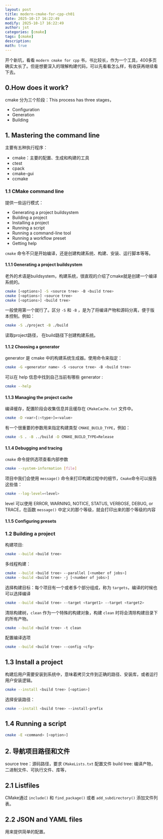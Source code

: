 ```yaml
---
layout: post
title: modern-cmake-for-cpp-ch01
date: 2025-10-17 16:22:49
modify: 2025-10-17 16:22:49
author: jst
categories: [cmake]
tags: [cmake]
description:
math: true
---
```


开个新坑，看看 `modern cmake for cpp` 书，书比较长，作为一个工具，400多页确实太长了。但是想要深入的理解构建代码，可以先看看怎么样，有收获再继续看下去。

## 0.How does it work?

cmake 分为三个阶段：This process has three stages，

- Configuration
- Generation
- Building

## 1. Mastering the command line

主要有五种执行程序：

- cmake：主要的配置、生成和构建的工具
- ctest
- cpack
- cmake-gui
- ccmake

### 1.1 CMake command line

提供一些运行模式：

- Generating a project buildsystem
- Building a project
- Installing a project
- Running a script
- Running a command-line tool
- Running a workflow preset
- Getting help

`cmake` 命令不只是开始编译，还是创建构建系统、构建、安装、运行脚本等等。

#### 1.1.1 Generating a project buildsystem

老外的术语是buildsystem，构建系统，很直观的介绍了cmake就是创建一个编译系统的。

```bash
cmake [<options>] -S <source tree> -B <build tree>
cmake [<options>] <source tree>
cmake [<options>] <build tree>
```

一般使用第一个就行了。区分 `-S` 和 `-B` ，是为了将编译产物和源码分离，便于版本控制。例如：

```bash
cmake -S ./project -B ./build
```

读取project路径， 在build路径下创建构建系统。

#### 1.1.2 Choosing a generator

generator 是 cmake 中的构建系统生成器。使用命令来指定：

```bash
cmake -G <generator name> -S <source tree> -B <build tree>
```

可以在 help 信息中找到自己当前有哪些 generator :

```bash
cmake --help
```

#### 1.1.3 Managing the project cache

编译缓存，配置阶段会收集信息并且缓存在 `CMakeCache.txt` 文件中。

```bash
cmake -D <var>[:<type>]=<value>
```

有一个很重要的参数用来指定构建类型 `CMAKE_BUILD_TYPE`，例如：

```bash
cmake -S . -B ../build -D CMAKE_BUILD_TYPE=Release
```

#### 1.1.4 Debugging and tracing

`cmake` 命令提供选项查看内部参数

```bash
cmake --system-information [file]
```

项目中我们会使用 `message()` 命令来打印构建过程中的细节，`Cmake`命令可以报告这些值：

```bash
cmake --log-level=<level>
```

level 可以使用  ERROR, WARNING, NOTICE, STATUS, VERBOSE, DEBUG, or TRACE，在函数 `message()` 中定义的那个等级，就会打印出来的那个等级的内容

#### 1.1.5 Configuring presets

### 1.2 Building a project

构建项目:

```bash
cmake --build <build tree>
```

多线程构建：

```bash
cmake --build <build tree> --parallel [<number of jobs>]
cmake --build <build tree> -j [<number of jobs>]

```

选择构建目标：每个项目有一个或者多个部分组成，称为 `targets`，编译的时候也可以选择编译

```bash
cmake --build <build tree> --target <target1> --target <target2>
```

清除构建树，`clean` 作为一个特殊的构建对象，构建 `clean` 时将会清除构建目录下的所有产物。

```bash
cmake --build <build tree> -t clean
```

配置编译选项

```bash
cmake --build <build tree> --config <cfg>
```

## 1.3 Install a project

构建后用户需要安装到系统中，意味着拷贝文件到正确的路径、安装库，或者运行用户安装逻辑。

```bash
cmake --install <build tree> [<option>]
```

选择安装路径：

```bash
cmake --install <build tree> --install-prefix
```

## 1.4 Running a script

```bash
cmake -E <command> [<option>]
```




## 2. 导航项目路径和文件

source tree：源码路径，要求 `CMakeLists.txt` 配置文件
build tree: 编译产物，二进制文件、可执行文件、库等，

## 2.1 Listfiles

CMake通过 `include()` 和 `find_package()` 或者 `add_subdirectory()` 添加文件列表。

## 2.2 JSON and YAML files

用来提供简单的配置。